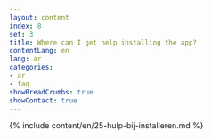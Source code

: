 ```yaml
---
layout: content
index: 8
set: 3
title: Where can I get help installing the app?
contentLang: en
lang: ar
categories:
- ar
- faq
showBreadCrumbs: true
showContact: true
---
```

{% include content/en/25-hulp-bij-installeren.md %}
